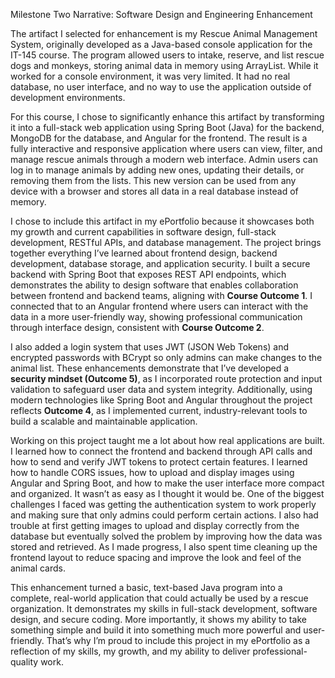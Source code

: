 Milestone Two Narrative: Software Design and Engineering Enhancement

The artifact I selected for enhancement is my Rescue Animal Management System, originally developed as a Java-based console application for the IT-145 course. The program allowed users to intake, reserve, and list rescue dogs and monkeys, storing animal data in memory using ArrayList. While it worked for a console environment, it was very limited. It had no real database, no user interface, and no way to use the application outside of development environments.

For this course, I chose to significantly enhance this artifact by transforming it into a full-stack web application using Spring Boot (Java) for the backend, MongoDB for the database, and Angular for the frontend. The result is a fully interactive and responsive application where users can view, filter, and manage rescue animals through a modern web interface. Admin users can log in to manage animals by adding new ones, updating their details, or removing them from the lists. This new version can be used from any device with a browser and stores all data in a real database instead of memory.

I chose to include this artifact in my ePortfolio because it showcases both my growth and current capabilities in software design, full-stack development, RESTful APIs, and database management. The project brings together everything I’ve learned about frontend design, backend development, database storage, and application security. I built a secure backend with Spring Boot that exposes REST API endpoints, which demonstrates the ability to design software that enables collaboration between frontend and backend teams, aligning with **Course Outcome 1**. I connected that to an Angular frontend where users can interact with the data in a more user-friendly way, showing professional communication through interface design, consistent with **Course Outcome 2**.

I also added a login system that uses JWT (JSON Web Tokens) and encrypted passwords with BCrypt so only admins can make changes to the animal list. These enhancements demonstrate that I’ve developed a **security mindset (Outcome 5)**, as I incorporated route protection and input validation to safeguard user data and system integrity. Additionally, using modern technologies like Spring Boot and Angular throughout the project reflects **Outcome 4**, as I implemented current, industry-relevant tools to build a scalable and maintainable application.

Working on this project taught me a lot about how real applications are built. I learned how to connect the frontend and backend through API calls and how to send and verify JWT tokens to protect certain features. I learned how to handle CORS issues, how to upload and display images using Angular and Spring Boot, and how to make the user interface more compact and organized. It wasn’t as easy as I thought it would be. One of the biggest challenges I faced was getting the authentication system to work properly and making sure that only admins could perform certain actions. I also had trouble at first getting images to upload and display correctly from the database but eventually solved the problem by improving how the data was stored and retrieved. As I made progress, I also spent time cleaning up the frontend layout to reduce spacing and improve the look and feel of the animal cards.

This enhancement turned a basic, text-based Java program into a complete, real-world application that could actually be used by a rescue organization. It demonstrates my skills in full-stack development, software design, and secure coding. More importantly, it shows my ability to take something simple and build it into something much more powerful and user-friendly. That’s why I’m proud to include this project in my ePortfolio as a reflection of my skills, my growth, and my ability to deliver professional-quality work.

